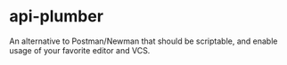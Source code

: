 # api-plumber
An alternative to Postman/Newman that should be scriptable, and enable usage of your favorite editor and VCS.
